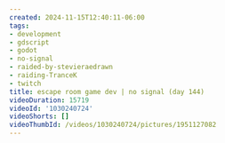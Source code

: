 ```yaml
---
created: 2024-11-15T12:40:11-06:00
tags:
- development
- gdscript
- godot
- no-signal
- raided-by-stevieraedrawn
- raiding-TranceK
- twitch
title: escape room game dev | no signal (day 144)
videoDuration: 15719
videoId: '1030240724'
videoShorts: []
videoThumbId: /videos/1030240724/pictures/1951127082
---
```

